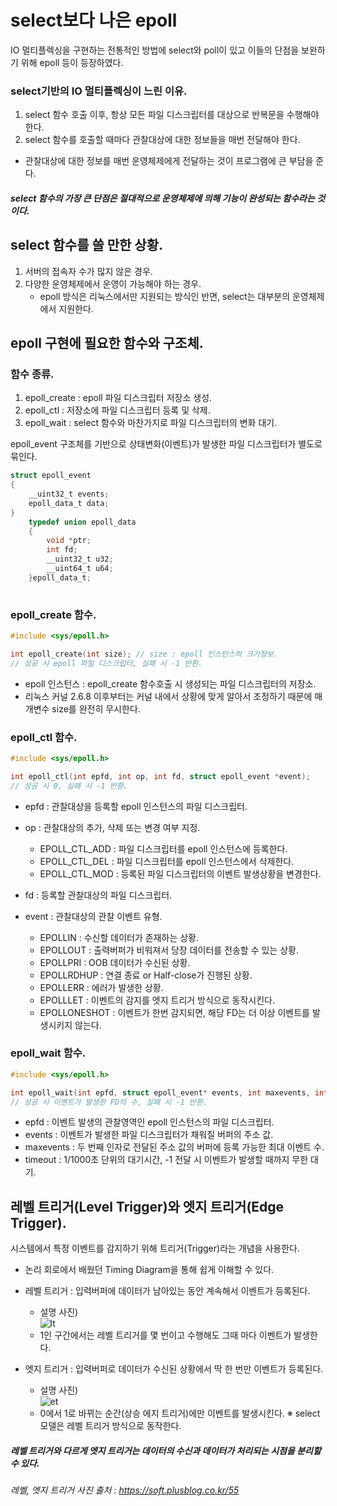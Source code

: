 # select보다 나은 epoll

IO 멀티플렉싱을 구현하는 전통적인 방법에 select와 poll이 있고 이들의 단점을 보완하기 위해 epoll 등이 등장하였다.

### select기반의 IO 멀티플렉싱이 느린 이유.
1. select 함수 호출 이후, 항상 모든 파일 디스크립터를 대상으로 반복문을 수행해야 한다.
2. select 함수를 호출할 때마다 관찰대상에 대한 정보들을 매번 전달해야 한다.
 - 관찰대상에 대한 정보를 매번 운영체제에게 전달하는 것이 프로그램에 큰 부담을 준다.

##### select 함수의 가장 큰 단점은 절대적으로 운영체제에 의해 기능이 완성되는 함수라는 것이다. 

## select 함수를 쓸 만한 상황.
1. 서버의 접속자 수가 많지 않은 경우.
2. 다양한 운영체제에서 운영이 가능해야 하는 경우.
	- epoll 방식은 리눅스에서만 지원되는 방식인 반면, select는 대부분의 운영체제에서 지원한다.


## epoll 구현에 필요한 함수와 구조체.

### 함수 종류.
1. epoll_create : epoll 파일 디스크립터 저장소 생성.
2. epoll_ctl : 저장소에 파일 디스크립터 등록 및 삭제.
3. epoll_wait : select 함수와 마찬가지로 파일 디스크립터의 변화 대기.


epoll_event 구조체를 기반으로 상태변화(이벤트)가 발생한 파일 디스크립터가 별도로 묶인다.

```c
struct epoll_event
{
	__uint32_t events;
	epoll_data_t data;
}
	typedef union epoll_data
	{
		void *ptr;
		int fd;
		__uint32_t u32;
		__uint64_t u64;
	}epoll_data_t;
	
```

### epoll_create 함수.

```c
#include <sys/epoll.h>

int epoll_create(int size); // size : epoll 인스턴스의 크기정보.
// 성공 시 epoll 파일 디스크립터, 실패 시 -1 반환.
```

- epoll 인스턴스 : epoll_create 함수호출 시 생성되는 파일 디스크립터의 저장소.
- 리눅스 커널 2.6.8 이후부터는 커널 내에서 상황에 맞게 알아서 조정하기 때문에 매개변수 size를 완전히 무시한다. 

### epoll_ctl 함수.

```c 
#include <sys/epoll.h>

int epoll_ctl(int epfd, int op, int fd, struct epoll_event *event);
// 성공 시 0, 실패 시 -1 반환.
```

- epfd : 관찰대상을 등록할 epoll 인스턴스의 파일 디스크립터.
- op : 관찰대상의 추가, 삭제 또는 변경 여부 지정.
	- EPOLL_CTL_ADD : 파일 디스크립터를 epoll 인스턴스에 등록한다.
	- EPOLL_CTL_DEL : 파일 디스크립터를 epoll 인스턴스에서 삭제한다.
	- EPOLL_CTL_MOD : 등록된 파일 디스크립터의 이벤트 발생상황을 변경한다.
	
- fd : 등록할 관찰대상의 파일 디스크립터.
- event : 관찰대상의 관찰 이벤트 유형.
	- EPOLLIN : 수신할 데이터가 존재하는 상황.
	- EPOLLOUT : 출력버퍼가 비워져서 당장 데이터를 전송할 수 있는 상황.
	- EPOLLPRI : OOB 데이터가 수신된 상황.
	- EPOLLRDHUP : 연결 종료 or Half-close가 진행된 상황.
	- EPOLLERR : 에러가 발생한 상황.
	- EPOLLLET : 이벤트의 감지를 엣지 트리거 방식으로 동작시킨다.
	- EPOLLONESHOT : 이벤트가 한번 감지되면, 해당 FD는 더 이상 이벤트를 발생시키지 않는다.

### epoll_wait 함수.

```c
#include <sys/epoll.h>

int epoll_wait(int epfd, struct epoll_event* events, int maxevents, int timeout);
// 성공 시 이벤트가 발생한 FD의 수, 실패 시 -1 반환.
```

- epfd : 이벤트 발생의 관찰영역인 epoll 인스턴스의 파일 디스크립터.
- events : 이벤트가 발생한 파일 디스크립터가 채워질 버퍼의 주소 값.
- maxevents : 두 번째 인자로 전달된 주소 값의 버퍼에 등록 가능한 최대 이벤트 수.
- timeout : 1/1000초 단위의 대기시간, -1 전달 시 이벤트가 발생할 때까지 무한 대기.


## 레벨 트리거(Level Trigger)와 엣지 트리거(Edge Trigger).

시스템에서 특정 이벤트를 감지하기 위해 트리거(Trigger)라는 개념을 사용한다.  
 - 논리 회로에서 배웠던 Timing Diagram을 통해 쉽게 이해할 수 있다.
 
 - 레벨 트리거 : 입력버퍼에 데이터가 남아있는 동안 계속해서 이벤트가 등록된다.
 	- 설명 사진)  
	![lt](https://user-images.githubusercontent.com/50162252/125166525-04d1ab00-e1d7-11eb-957e-4f13e259de59.PNG)  
	- 1인 구간에서는 레벨 트리거를 몇 번이고 수행해도 그때 마다 이벤트가 발생한다.
	
 - 엣지 트리거 : 입력버퍼로 데이터가 수신된 상황에서 딱 한 번만 이벤트가 등록된다.
 	- 설명 사진)  
	![et](https://user-images.githubusercontent.com/50162252/125166618-74479a80-e1d7-11eb-9062-0139182c1ecb.PNG)  
	- 0에서 1로 바뀌는 순간(상승 에지 트리거)에만 이벤트를 발생시킨다.
※ select 모델은 레벨 트리거 방식으로 동작한다.

##### 레벨 트리거와 다르게 엣지 트리거는 데이터의 수신과 데이터가 처리되는 시점을 분리할 수 있다.

###### 레벨, 엣지 트리거 사진 출처 : https://soft.plusblog.co.kr/55